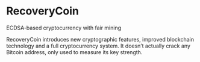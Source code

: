 # RecoveryCoin
ECDSA-based cryptocurrency with fair mining

RecoveryCoin introduces new cryptographic features, improved blockchain technology and a full cryptocurrency system. It doesn’t actually crack any Bitcoin address, only used to measure its key strength.
